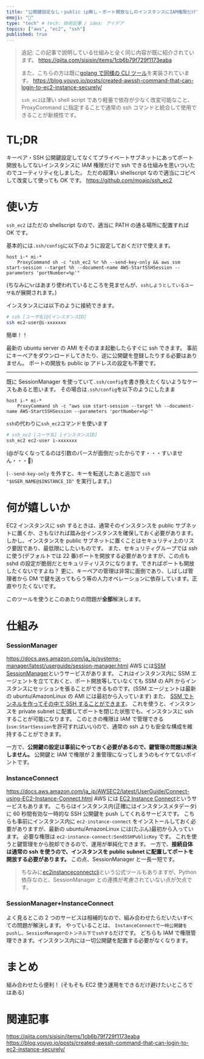 ```yaml
---
title: "公開鍵設定なし・public ip無し・ポート開放なしのインスタンスにIAM権限だけでsshできるようにした"
emoji: "🔖"
type: "tech" # tech: 技術記事 / idea: アイデア
topics: ["aws", "ec2", "ssh"]
published: true
---
```


> 追記: この記事で説明している仕組みと全く同じ内容が既に紹介されています。
> https://qiita.com/sisisin/items/1cb6b79f729f1173eaba
>
> また、こちらの方は既に[golang で同様の CLI ツール](https://github.com/youyo/awssh)を実装されています。
> https://blog.youyo.io/posts/created-awssh-command-that-can-login-to-ec2-instance-securely/
>
> `ssh_ec2`は薄い shell script であり軽量で依存が少なく改変可能なこと、ProxyCommand に指定することで通常の ssh コマンドと統合して使用できることが新規性です。

# TL;DR

キーペア・SSH 公開鍵設定してなくてプライベートサブネットにあってポート開放もしてないインスタンスに IAM 権限だけで ssh できる仕組みを思いついたのでユーティリティ化しました。
ただの超薄い shellscript なので適当にコピペして改変して使っても OK です。
https://github.com/moajo/ssh_ec2

# 使い方

`ssh_ec2` はただの shellscript なので、適当に PATH の通る場所に配置すれば OK です。

基本的には`.ssh/config`に以下のように設定しておくだけで使えます。

```
host i-* mi-*
    ProxyCommand sh -c "ssh_ec2 %r %h --send-key-only && aws ssm start-session --target %h --document-name AWS-StartSSHSession --parameters 'portNumber=%p'"
```

(ちなみに`%r`はあまり使われているところを見ませんが、`sshしようとしているユーザ名`が展開されます。)

インスタンスには以下のように接続できます。

```sh
# ssh [ユーザ名]@[インスタンスID]
ssh ec2-user@i-xxxxxxx
```

簡単！！

最新の ubuntu server の AMI をそのまま起動したらすぐに ssh できます。
事前にキーペアをダウンロードしてきたり、逆に公開鍵を登録したりする必要はありません。
ポートの開放も public ip アドレスの設定も不要です。

---

既に SessionManager を使っていて`.ssh/config`を書き換えたくないようなケースもあると思います。
その場合は`.ssh/config`を以下のようにしたまま

```
host i-* mi-*
    ProxyCommand sh -c "aws ssm start-session --target %h --document-name AWS-StartSSHSession --parameters 'portNumber=%p'"
```

`ssh`の代わりに`ssh_ec2`コマンドを使います

```sh
# ssh_ec2 [ユーザ名] [インスタンスID]
ssh_ec2 ec2-user i-xxxxxxx
```

(@がなくなってるのは引数のパースが面倒だったからです・・・すいません・・・:pray:)

(`--send-key-only` を外すと、キーを転送したあと追加で `ssh "$USER_NAME@$INSTANCE_ID"` を実行します。)

# 何が嬉しいか

EC2 インスタンスに ssh するときは、通常そのインスタンスを public サブネットに置くか、さもなければ踏み台インスタンスを確保しておく必要があります。
しかし、インスタンスを public サブネットに置くことはセキュリティ上のリスク要因であり、最低限にしたいものです。
また、セキュリティグループでは ssh に使う(デフォルトでは 22 番)ポートを開放する必要がありますが、この点も sshd の設定が脆弱だとセキュリティリスクになります。できればポートも開放したくないですよね？
更に、キーペアの管理は非常に面倒であり、しばしば管理者から DM で鍵を送ってもらう等の人力オペレーションに依存しています。正直やりたくないです。

このツールを使うとこのあたりの問題が**全部**解決します。

# 仕組み

### SessionManager

https://docs.aws.amazon.com/ja_jp/systems-manager/latest/userguide/session-manager.html
AWS には[SSM SessionManager](https://docs.aws.amazon.com/ja_jp/systems-manager/latest/userguide/session-manager.html)というサービスがあります。
これはインスタンス内に SSM エージェントを立てておくと、ポート開放等していなくても SSM の API からインスタンスにセッションを張ることができるものです。(SSM エージェントは最新の ubuntu/AmazonLinux の AMI には最初から入っています)
また、 [SSM でトンネルを作ってその中で SSH することができます](https://docs.aws.amazon.com/systems-manager/latest/userguide/session-manager-getting-started-enable-ssh-connections.html)。
これを使うと、インスタンスを private subnet に配置してポートを閉じた状態でも、インスタンスに ssh することが可能になります。
このときの権限は IAM で管理できる(`ssm:StartSession`を許可すればいい)ので、通常の ssh よりも安全な構成を維持することができます。

一方で、**公開鍵の設定は事前にやっておく必要があるので、鍵管理の問題は解決しません。**
公開鍵と IAM で権限が 2 重管理になってしまうのもイケてないポイントです。

### InstanceConnect

https://docs.aws.amazon.com/ja_jp/AWSEC2/latest/UserGuide/Connect-using-EC2-Instance-Connect.html
AWS には [EC2 Instance Connect](https://docs.aws.amazon.com/ja_jp/AWSEC2/latest/UserGuide/Connect-using-EC2-Instance-Connect.html)というサービスもあります。
こちらはインスタンス内(正確にはインスタンスメタデータ)に 60 秒間有効な一時的な SSH 公開鍵を push してくれるサービスです。
こちらも事前にインスタンス内に `ec2-instance-connect` をインストールしておく必要がありますが、最新の ubuntu/AmazonLinux には(たぶん)最初から入っています。
必要な権限は `ec2-instance-connect:SendSSHPublicKey` です。
これを使うと鍵管理をから脱却できるので、運用が単純化できます。
一方で、**接続自体は通常の ssh を使うので、インスタンスを public subnet に配置してポートを開放する必要があります。**
この点、SessionManager と一長一短です。

> ちなみに[ec2instanceconnectcli](https://docs.aws.amazon.com/AWSEC2/latest/UserGuide/ec2-instance-connect-set-up.html#ec2-instance-connect-install-eic-CLI)という公式ツールもありますが、Python 依存なのと、SessionManager との連携が考慮されていない点が欠点です。

### SessionManager+InstanceConnect

よく見るとこの 2 つのサービスは相補的なので、組み合わせたらだいたいすべての問題が解決します。
やっていることは、 `InstanceConnectで一時公開鍵をpushし、SessionManagerのトンネル下でsshする`だけです。
どちらも IAM で権限管理できます。インスタンス内には一切公開鍵を配置する必要がなくなります。

# まとめ

組み合わせたら便利！
(そもそも EC2 使う運用をできるだけ避けたいところではある)

# 関連記事

https://qiita.com/sisisin/items/1cb6b79f729f1173eaba  
https://blog.youyo.io/posts/created-awssh-command-that-can-login-to-ec2-instance-securely/
